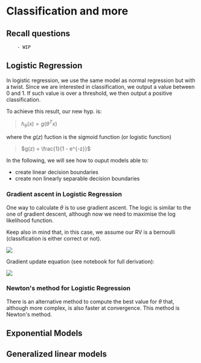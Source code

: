 # Classification and more

## Recall questions
        - WIP

## Logistic Regression 

In logistic regression, we use the same model as normal regression but with a twist. Since we are interested in classification, we output a value between 0 and 1. If such value is over a threshold, we then output a positive classification.

To achieve this result, our new hyp. is:

>$h_\theta (x) = g (\theta^T x)$
 
where the $g(z)$ fuction is the sigmoid function (or logistic function)

>$g(z) = \frac{1}{1 - e^{-z}}$

In the following, we will see how to ouput models able to:
- create linear decision boundaries 
- create non linearly separable decision boundaries 

### Gradient ascent in Logistic Regression

One way to calculate $\theta$ is to use gradient ascent. The logic is similar to the one of gradient descent, although now we need to maximise the log likelihood function.

Keep also in mind that, in this case, we assume our RV is a bernoulli (classification is either correct or not).

![](./static/FDS/lr1.png)

Gradient update equation (see notebook for full derivation):

![](./static/FDS/lr2.png)

### Newton's method for Logistic Regression

There is an alternative method to compute the best value for $\theta$ that, although more complex, is also faster at convergence. This method is Newton's method.

## Exponential Models

## Generalized linear models